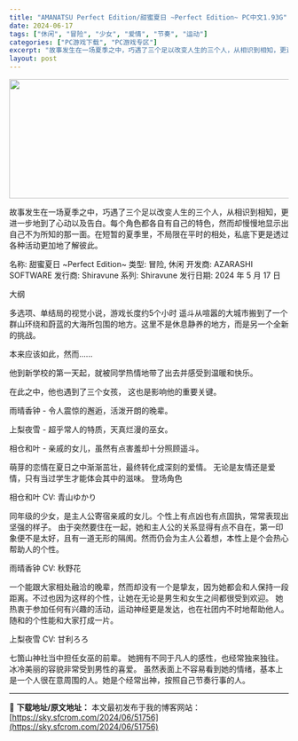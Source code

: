 ```yaml
---
title: "AMANATSU Perfect Edition/甜蜜夏日 ~Perfect Edition~ PC中文1.93G"
date: 2024-06-17
tags: ["休闲", "冒险", "少女", "爱情", "节奏", "运动"]
categories: ["PC游戏下载", "PC游戏专区"]
excerpt: "故事发生在一场夏季之中，巧遇了三个足以改变人生的三个人，从相识到相知，更进一步地到了心动以及告白。每个角色都各自有自己的特色，然而却慢慢地显示出自己不为所知的那一面。在短暂的夏季里，不局限在平时的相处，私底下更是透过各种活动更加地了解彼此。 名称: 甜蜜夏日 ~Perfect Edition~ 类型&hellip;"
layout: post
---
```


<img class="aligncenter size-full wp-image-51757" src="https://sky.sfcrom.com/wp-content/uploads/2024/06/2024061622583992.webp" alt="" width="660" height="215" />

故事发生在一场夏季之中，巧遇了三个足以改变人生的三个人，从相识到相知，更进一步地到了心动以及告白。每个角色都各自有自己的特色，然而却慢慢地显示出自己不为所知的那一面。在短暂的夏季里，不局限在平时的相处，私底下更是透过各种活动更加地了解彼此。

名称: 甜蜜夏日 ~Perfect Edition~
类型: 冒险, 休闲
开发商: AZARASHI SOFTWARE
发行商: Shiravune
系列: Shiravune
发行日期: 2024 年 5 月 17 日

大纲

多选项、单结局的视觉小说，游戏长度约5个小时
遥斗从喧嚣的大城市搬到了一个群山环绕和蔚蓝的大海所包围的地方。这里不是休息静养的地方，而是另一个全新的挑战。

本来应该如此，然而......

他到新学校的第一天起，就被同学热情地带了出去并感受到温暖和快乐。

在此之中，他也遇到了三个女孩，
这也是影响他的重要关键。

雨晴香钟 - 令人震惊的邂逅，活泼开朗的晚辈。

上梨夜雪 - 超乎常人的特质，天真烂漫的巫女。

相仓和叶 - 亲戚的女儿，虽然有点害羞却十分照顾遥斗。

萌芽的恋情在夏日之中渐渐茁壮，最终转化成深刻的爱情。
无论是友情还是爱情，只有当过学生才能体会其中的滋味。
登场角色

相仓和叶
CV: 青山ゆかり

同年级的少女，是主人公寄宿亲戚的女儿。个性上有点凶也有点固执，常常表现出坚强的样子。
由于突然要住在一起，她和主人公的关系显得有点不自在，第一印象便不是太好，且有一道无形的隔阂。然而仍会为主人公着想，本性上是个会热心帮助人的个性。

雨晴香钟
CV: 秋野花

一个能跟大家相处融洽的晚辈，然而却没有一个是挚友，因为她都会和人保持一段距离。不过也因为这样的个性，让她在无论是男生和女生之间都很受到欢迎。
她热衷于参加任何有兴趣的活动，运动神经更是发达，也在社团内不时地帮助他人。随和的个性能和大家打成一片。

上梨夜雪
CV: 甘利ろろ

七箇山神社当中担任女巫的前辈。
她拥有不同于凡人的感性，也经常独来独往。冰冷美丽的容貌非常受到男性的喜爱。
虽然表面上不容易看到她的情绪，基本上是一个人很在意周围的人。她是个经常出神，按照自己节奏行事的人。

---
📖 **下载地址/原文地址：** 本文最初发布于我的博客网站：[https://sky.sfcrom.com/2024/06/51756](https://sky.sfcrom.com/2024/06/51756)
